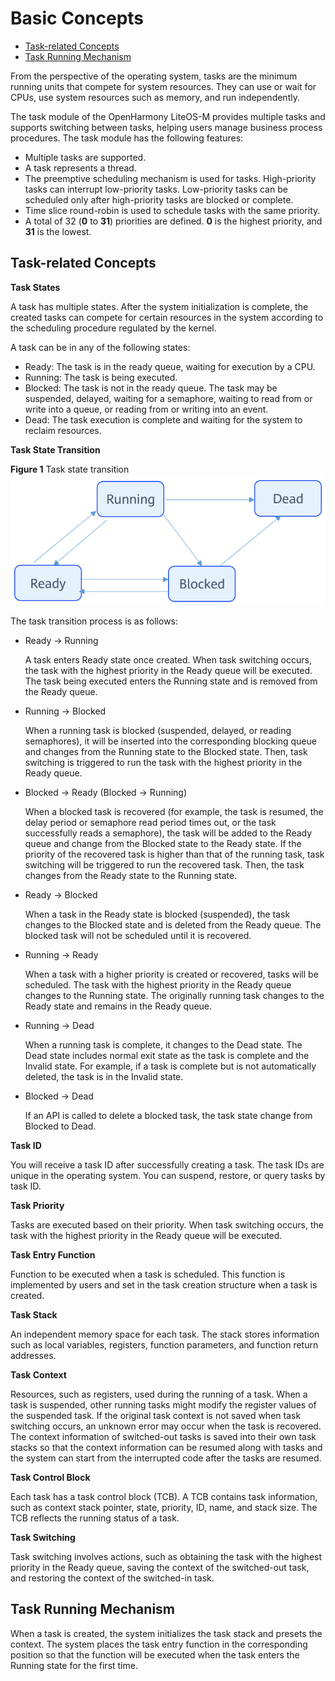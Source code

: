 # Basic Concepts<a name="EN-US_TOPIC_0000001123863155"></a>

-   [Task-related Concepts](#section673132352511)
-   [Task Running Mechanism](#section176294469251)

From the perspective of the operating system, tasks are the minimum running units that compete for system resources. They can use or wait for CPUs, use system resources such as memory, and run independently.

The task module of the OpenHarmony LiteOS-M provides multiple tasks and supports switching between tasks, helping users manage business process procedures. The task module has the following features:

-   Multiple tasks are supported.
-   A task represents a thread.
-   The preemptive scheduling mechanism is used for tasks. High-priority tasks can interrupt low-priority tasks. Low-priority tasks can be scheduled only after high-priority tasks are blocked or complete.
-   Time slice round-robin is used to schedule tasks with the same priority.
-   A total of 32 \(**0**  to  **31**\) priorities are defined.  **0**  is the highest priority, and  **31**  is the lowest.

## Task-related Concepts<a name="section673132352511"></a>

**Task States**

A task has multiple states. After the system initialization is complete, the created tasks can compete for certain resources in the system according to the scheduling procedure regulated by the kernel.

A task can be in any of the following states:

-   Ready: The task is in the ready queue, waiting for execution by a CPU.
-   Running: The task is being executed.
-   Blocked: The task is not in the ready queue. The task may be suspended, delayed, waiting for a semaphore, waiting to read from or write into a queue, or reading from or writing into an event.
-   Dead: The task execution is complete and waiting for the system to reclaim resources.

**Task State Transition**

**Figure  1**  Task state transition<a name="fig65504113015"></a>  
![](figure/task-state-transition.png "task-state-transition")

The task transition process is as follows:

-   Ready → Running

    A task enters Ready state once created. When task switching occurs, the task with the highest priority in the Ready queue will be executed. The task being executed enters the Running state and is removed from the Ready queue.

-   Running → Blocked

    When a running task is blocked \(suspended, delayed, or reading semaphores\), it will be inserted into the corresponding blocking queue and changes from the Running state to the Blocked state. Then, task switching is triggered to run the task with the highest priority in the Ready queue.

-   Blocked → Ready \(Blocked → Running\)

    When a blocked task is recovered \(for example, the task is resumed, the delay period or semaphore read period times out, or the task successfully reads a semaphore\), the task will be added to the Ready queue and change from the Blocked state to the Ready state. If the priority of the recovered task is higher than that of the running task, task switching will be triggered to run the recovered task. Then, the task changes from the Ready state to the Running state.

-   Ready → Blocked

    When a task in the Ready state is blocked \(suspended\), the task changes to the Blocked state and is deleted from the Ready queue. The blocked task will not be scheduled until it is recovered.

-   Running → Ready

    When a task with a higher priority is created or recovered, tasks will be scheduled. The task with the highest priority in the Ready queue changes to the Running state. The originally running task changes to the Ready state and remains in the Ready queue.

-   Running → Dead

    When a running task is complete, it changes to the Dead state. The Dead state includes normal exit state as the task is complete and the Invalid state. For example, if a task is complete but is not automatically deleted, the task is in the Invalid state.

-   Blocked → Dead

    If an API is called to delete a blocked task, the task state change from Blocked to Dead.


**Task ID**

You will receive a task ID after successfully creating a task. The task IDs are unique in the operating system. You can suspend, restore, or query tasks by task ID.

**Task Priority**

Tasks are executed based on their priority. When task switching occurs, the task with the highest priority in the Ready queue will be executed.

**Task Entry Function**

Function to be executed when a task is scheduled. This function is implemented by users and set in the task creation structure when a task is created.

**Task Stack**

An independent memory space for each task. The stack stores information such as local variables, registers, function parameters, and function return addresses.

**Task Context**

Resources, such as registers, used during the running of a task. When a task is suspended, other running tasks might modify the register values of the suspended task. If the original task context is not saved when task switching occurs, an unknown error may occur when the task is recovered. The context information of switched-out tasks is saved into their own task stacks so that the context information can be resumed along with tasks and the system can start from the interrupted code after the tasks are resumed.

**Task Control Block**

Each task has a task control block \(TCB\). A TCB contains task information, such as context stack pointer, state, priority, ID, name, and stack size. The TCB reflects the running status of a task.

**Task Switching**

Task switching involves actions, such as obtaining the task with the highest priority in the Ready queue, saving the context of the switched-out task, and restoring the context of the switched-in task.

## Task Running Mechanism<a name="section176294469251"></a>

When a task is created, the system initializes the task stack and presets the context. The system places the task entry function in the corresponding position so that the function will be executed when the task enters the Running state for the first time.

